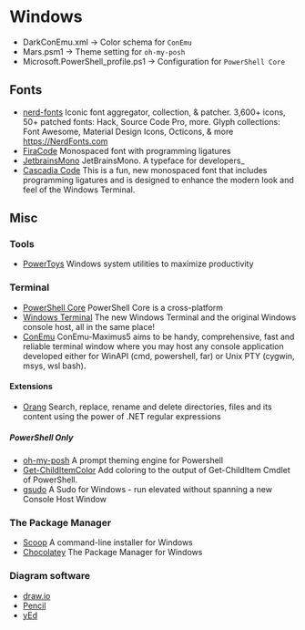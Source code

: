 # Windows

- DarkConEmu.xml -> Color schema for `ConEmu`
- Mars.psm1 -> Theme setting for `oh-my-posh`
- Microsoft.PowerShell_profile.ps1 -> Configuration for `PowerShell Core`

## Fonts

- [nerd-fonts](https://github.com/ryanoasis/nerd-fonts) Iconic font aggregator, collection, & patcher. 3,600+ icons, 50+ patched fonts: Hack, Source Code Pro, more. Glyph collections: Font Awesome, Material Design Icons, Octicons, & more https://NerdFonts.com
- [FiraCode](https://github.com/tonsky/FiraCode) Monospaced font with programming ligatures
- [JetbrainsMono](https://www.jetbrains.com/lp/mono/) JetBrainsMono. A typeface for developers_
- [Cascadia Code](https://github.com/microsoft/cascadia-code) This is a fun, new monospaced font that includes programming ligatures and is designed to enhance the modern look and feel of the Windows Terminal.

## Misc

### Tools

- [PowerToys](https://github.com/microsoft/PowerToys) Windows system utilities to maximize productivity

### Terminal

- [PowerShell Core](https://github.com/PowerShell/PowerShell) PowerShell Core is a cross-platform
- [Windows Terminal](https://github.com/microsoft/terminal) The new Windows Terminal and the original Windows console host, all in the same place!
- [ConEmu](https://conemu.github.io/) ConEmu-Maximus5 aims to be handy, comprehensive, fast and reliable terminal window where you may host any console application developed either for WinAPI (cmd, powershell, far) or Unix PTY (cygwin, msys, wsl bash).

#### Extensions

- [Orang](https://github.com/JosefPihrt/Orang) Search, replace, rename and delete directories, files and its content using the power of .NET regular expressions

##### PowerShell Only

- [oh-my-posh](https://github.com/JanDeDobbeleer/oh-my-posh) A prompt theming engine for Powershell
- [Get-ChildItemColor](https://github.com/joonro/Get-ChildItemColor) Add coloring to the output of Get-ChildItem Cmdlet of PowerShell.
- [gsudo](https://github.com/gerardog/gsudo) A Sudo for Windows - run elevated without spanning a new Console Host Window

### The Package Manager

- [Scoop](https://scoop.sh/) A command-line installer for Windows
- [Chocolatey](https://chocolatey.org/) The Package Manager for Windows

### Diagram software

- [draw.io](https://www.draw.io/)
- [Pencil](https://pencil.evolus.vn/)
- [yEd](https://www.yworks.com/products/yed)
